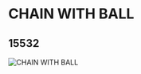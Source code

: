 # CHAIN WITH BALL
## 15532
![CHAIN WITH BALL](https://lc-www-live-s.legocdn.com/media/bricks/5/2/6055308.jpg)